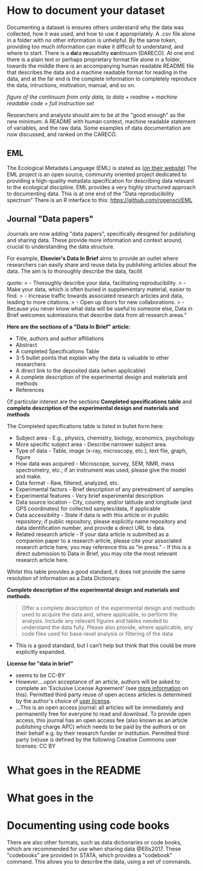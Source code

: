 # How to document your dataset

Documenting a dataset is ensures others understand why the data was collected, how it was used, and how to use it appropriately. A .csv file alone in a folder with no other information is unhelpful. By the same token, providing too much information can make it difficult to understand, and where to start. There is a **da**ta **re**usability **co**ntinuum (DARECO). At one end there is a plain text or perhaps proprietary format file alone in a folder, towards the middle there is an accompanying human readable README file that describes the data and a machine readable format for reading in the data, and at the far end is the complete information to completely reproduce the data, intructions, motivation, manual, and so on.

_figure of the continuum from only data, to data + readme + machine readable code + full instruction set_

Researchers and analysts should aim to be at the "good enough" as the new minimum: A README with human context, machine readable statement of variables, and the raw data. Some examples of data documentation are now discussed, and ranked on the CARECO.

## EML

The Ecological Metadata Language (EML) is stated as ([on their website](https://knb.ecoinformatics.org/#external//emlparser/docs/index.html))
The EML project is an open source, community oriented project dedicated to providing a high-quality metadata specification for describing data relevant to the ecological discipline. EML provides a very highly structured approach to documenting data. This is at one end of the "Data reproducibility spectrum"
There is an R interface to this: https://github.com/ropensci/EML

## Journal "Data papers"

Journals are now adding "data papers", specifically designed for publishing and sharing data. These provide more information and context around, crucial to understanding the data structure.

For example, **Elsevier's Data In Brief** aims to provide an outlet where researchers can easily share and reuse data by publishing articles about the data. The aim is to thoroughly describe the data, facilit

quote:
    > - Thoroughly describe your data, facilitating reproducibility.
    > - Make your data, which is often buried in supplementary material, easier to find.
    > - Increase traffic towards associated research articles and data, leading to more citations.
    > - Open up doors for new collaborations.
    > - Because you never know what data will be useful to someone else, Data in Brief welcomes submissions that describe data from all research areas."

**Here are the sections of a "Data In Brief" article:**

- Title, authors and author affiliations
- Abstract
- A completed Specifications Table
- 3-5 bullet points that explain why the data is valuable to other researchers
- A direct link to the deposited data (when applicable)
- A complete description of the experimental design and materials and methods
- References

Of particular interest are the sections **Completed specifications table** and **complete description of the experimental design and materials and methods**

The Completed specifications table is listed in bullet form here:

- Subject area
        - E.g., physics, chemistry, biology, economics, psychology
- More specific subject area
        - Describe narrower subject area.
- Type of data
                - Table, image (x-ray, microscopy, etc.), text file, graph, figure
- How data was acquired
                - Microscope, survey, SEM, NMR, mass spectrometry, etc.; if an instrument was used, please give the model and make.
- Data format
                - Raw, filtered, analyzed, etc.
- Experimental factors
                - Brief description of any pretreatment of samples
- Experimental features
                - Very brief experimental description
- Data source location
                - City, country, and/or latitude and longitude (and GPS coordinates) for collected samples/data, if applicable
- Data accessibility
                - State if data is with this article or in public repository; if public repository, please explicitly name repository and data identification number, and provide a direct URL to data.
- Related research article
                - If your data article is submitted as a companion paper to a research article, please cite your associated research article here; you may reference this as "in press."
                - If this is a direct submission to Data in Brief, you may cite the most relevant research article here.

Whilst this table provides a good standard, it does not provide the same resolution of information as a Data Dictionary.

**Complete description of the experimental design and materials and methods**.

> Offer a complete description of the experimental design and methods used to acquire the data and, where applicable, to perform the analysis. Include any relevant figures and tables needed to understand the data fully. Please also provide, where applicable, any code files used for base-level analysis or filtering of the data

- This is a good standard, but I can’t help but think that this could be more explicitly expanded.

**License for "data in brief"**

- seems to be CC-BY
- However....upon acceptance of an article, authors will be asked to complete an 'Exclusive License Agreement' (see [more information](https://www.elsevier.com/about/our-business/policies/copyright) on this). Permitted third party reuse of open access articles is determined by the author's choice of [user license](https://www.elsevier.com/about/our-business/policies/open-access-licenses).
- ...This is an open access journal: all articles will be immediately and permanently free for everyone to read and download. To provide open access, this journal has an open access fee (also known as an article publishing charge APC) which needs to be paid by the authors or on their behalf e.g. by their research funder or institution. Permitted third party (re)use is defined by the following Creative Commons user licenses: CC BY

# What goes in the README

# What goes in the

# Documenting using code books

There are also other formats, such as data dictionaries or code books, which are recommended for use when sharing data @Ellis2017. These "codebooks" are provided in STATA, which provides a "codebook" command. This allows you to describe the data, using a set of commands.
